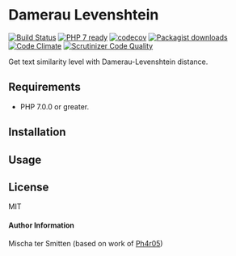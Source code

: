 # Damerau Levenshtein

[![Build Status](https://travis-ci.org/Oefenweb/damerau-levenshtein.svg?branch=master)](https://travis-ci.org/Oefenweb/damerau-levenshtein)
[![PHP 7 ready](http://php7ready.timesplinter.ch/Oefenweb/damerau-levenshtein/badge.svg)](https://travis-ci.org/Oefenweb/damerau-levenshtein)
[![codecov](https://codecov.io/gh/Oefenweb/damerau-levenshtein/branch/master/graph/badge.svg)](https://codecov.io/gh/Oefenweb/damerau-levenshtein)
[![Packagist downloads](http://img.shields.io/packagist/dt/Oefenweb/damerau-levenshtein.svg)](https://packagist.org/packages/oefenweb/damerau-levenshtein)
[![Code Climate](https://codeclimate.com/github/Oefenweb/damerau-levenshtein/badges/gpa.svg)](https://codeclimate.com/github/Oefenweb/damerau-levenshtein)
[![Scrutinizer Code Quality](https://scrutinizer-ci.com/g/Oefenweb/damerau-levenshtein/badges/quality-score.png?b=master)](https://scrutinizer-ci.com/g/Oefenweb/damerau-levenshtein/?branch=master)

Get text similarity level with Damerau-Levenshtein distance.

## Requirements

* PHP 7.0.0 or greater.

## Installation

## Usage

## License

MIT

#### Author Information

Mischa ter Smitten (based on work of [Ph4r05](http://www.phpclasses.org/package/7021-PHP-Get-text-similarity-level-with-Damerau-Levenshtein.html))
